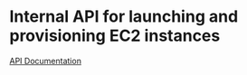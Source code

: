 Internal API for launching and provisioning EC2 instances
================
[API Documentation](https://docs.google.com/document/d/1MYXgEDeAK_jPfCJz_Dk__t40RjpKbMo3EQZhHcBk7RQ/edit)

